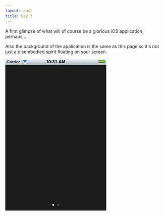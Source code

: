 ```yaml
---
layout: post
title: Day 3
---
```


A first glimpse of what will of course be a glorious iOS application, perhaps…

Also the background of the application is the same as this page so it's not just a disembodied spirit floating on your screen.

![First screen](/images/first_screen.jpeg)
